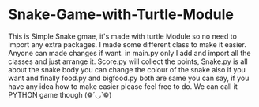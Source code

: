# Snake-Game-with-Turtle-Module
This is Simple Snake gmae, it's made with turtle Module so no need to import any extra packages.
I made some different class to make it easier. Anyone can made changes if want.
in main.py only I add and import all the classes and just arrange it. Score.py will collect the points, Snake.py is all about the snake body you can change the colour of the snake also if you want and finally food.py and bigfood.py both are same you can say, if you have any idea how to make easier please feel free to do.
We can call it PYTHON game though (❁´◡`❁)
